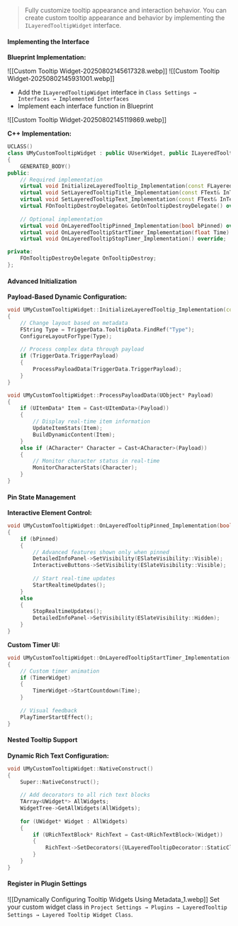 > Fully customize tooltip appearance and interaction behavior.
> You can create custom tooltip appearance and behavior by implementing the `ILayeredTooltipWidget` interface.

#### Implementing the Interface

**Blueprint Implementation:**

![[Custom Tooltip Widget-20250802145617328.webp]] ![[Custom Tooltip Widget-20250802145931001.webp]]

- Add the `ILayeredTooltipWidget` interface in `Class Settings → Interfaces → Implemented Interfaces`
- Implement each interface function in Blueprint

![[Custom Tooltip Widget-20250802145119869.webp]]

**C++ Implementation:**

```cpp
UCLASS()
class UMyCustomTooltipWidget : public UUserWidget, public ILayeredTooltipWidget
{
    GENERATED_BODY()
public:
    // Required implementation
    virtual void InitializeLayeredTooltip_Implementation(const FLayeredToolTipTriggerData& TriggerData) override;
    virtual void SetLayeredTooltipTitle_Implementation(const FText& InText) override;
    virtual void SetLayeredTooltipText_Implementation(const FText& InText) override;
    virtual FOnTooltipDestroyDelegate& GetOnTooltipDestroyDelegate() override;
    
    // Optional implementation
    virtual void OnLayeredTooltipPinned_Implementation(bool bPinned) override;
    virtual void OnLayeredTooltipStartTimer_Implementation(float Time) override;
    virtual void OnLayeredTooltipStopTimer_Implementation() override;

private:
    FOnTooltipDestroyDelegate OnTooltipDestroy;
};
```

#### Advanced Initialization

**Payload-Based Dynamic Configuration:**

```cpp
void UMyCustomTooltipWidget::InitializeLayeredTooltip_Implementation(const FLayeredToolTipTriggerData& TriggerData)
{
    // Change layout based on metadata
    FString Type = TriggerData.TooltipData.FindRef("Type");
    ConfigureLayoutForType(Type);
    
    // Process complex data through payload
    if (TriggerData.TriggerPayload)
    {
        ProcessPayloadData(TriggerData.TriggerPayload);
    }
}

void UMyCustomTooltipWidget::ProcessPayloadData(UObject* Payload)
{
    if (UItemData* Item = Cast<UItemData>(Payload))
    {
        // Display real-time item information
        UpdateItemStats(Item);
        BuildDynamicContent(Item);
    }
    else if (ACharacter* Character = Cast<ACharacter>(Payload))
    {
        // Monitor character status in real-time
        MonitorCharacterStats(Character);
    }
}
```

#### Pin State Management

**Interactive Element Control:**

```cpp
void UMyCustomTooltipWidget::OnLayeredTooltipPinned_Implementation(bool bPinned)
{
    if (bPinned)
    {
        // Advanced features shown only when pinned
        DetailedInfoPanel->SetVisibility(ESlateVisibility::Visible);
        InteractiveButtons->SetVisibility(ESlateVisibility::Visible);
        
        // Start real-time updates
        StartRealtimeUpdates();
    }
    else
    {
        StopRealtimeUpdates();
        DetailedInfoPanel->SetVisibility(ESlateVisibility::Hidden);
    }
}
```

**Custom Timer UI:**

```cpp
void UMyCustomTooltipWidget::OnLayeredTooltipStartTimer_Implementation(float Time)
{
    // Custom timer animation
    if (TimerWidget)
    {
        TimerWidget->StartCountdown(Time);
    }
    
    // Visual feedback
    PlayTimerStartEffect();
}
```

#### Nested Tooltip Support

**Dynamic Rich Text Configuration:**

```cpp
void UMyCustomTooltipWidget::NativeConstruct()
{
    Super::NativeConstruct();
    
    // Add decorators to all rich text blocks
    TArray<UWidget*> AllWidgets;
    WidgetTree->GetAllWidgets(AllWidgets);
    
    for (UWidget* Widget : AllWidgets)
    {
        if (URichTextBlock* RichText = Cast<URichTextBlock>(Widget))
        {
            RichText->SetDecorators({ULayeredTooltipDecorator::StaticClass()});
        }
    }
}
```

#### Register in Plugin Settings

![[Dynamically Configuring Tooltip Widgets Using Metadata_1.webp]] Set your custom widget class in `Project Settings → Plugins → LayeredTooltip Settings → Layered Tooltip Widget Class`.